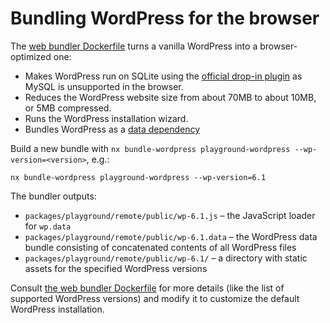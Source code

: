 # Bundling WordPress for the browser

The [web bundler Dockerfile](https://github.com/WordPress/wordpress-playground/blob/trunk/src/wordpress-playground/wordpress/Dockerfile) turns a vanilla WordPress into a browser-optimized one:

-   Makes WordPress run on SQLite using the [official drop-in plugin](https://github.com/WordPress/sqlite-database-integration) as MySQL is unsupported in the browser.
-   Reduces the WordPress website size from about 70MB to about 10MB, or 5MB compressed.
-   Runs the WordPress installation wizard.
-   Bundles WordPress as a [data dependency](./06-wasm-php-data-dependencies.md)

Build a new bundle with `nx bundle-wordpress playground-wordpress --wp-version=<version>`, e.g.:

```
nx bundle-wordpress playground-wordpress --wp-version=6.1
```

The bundler outputs:

-   `packages/playground/remote/public/wp-6.1.js` – the JavaScript loader for `wp.data`
-   `packages/playground/remote/public/wp-6.1.data` – the WordPress data bundle consisting of concatenated contents of all WordPress files
-   `packages/playground/remote/public/wp-6.1/` – a directory with static assets for the specified WordPress versions

Consult [the web bundler Dockerfile](https://github.com/WordPress/wordpress-playground/blob/trunk/src/wordpress-playground/wordpress/Dockerfile) for more details (like the list of supported WordPress versions) and modify it to customize the default WordPress installation.
